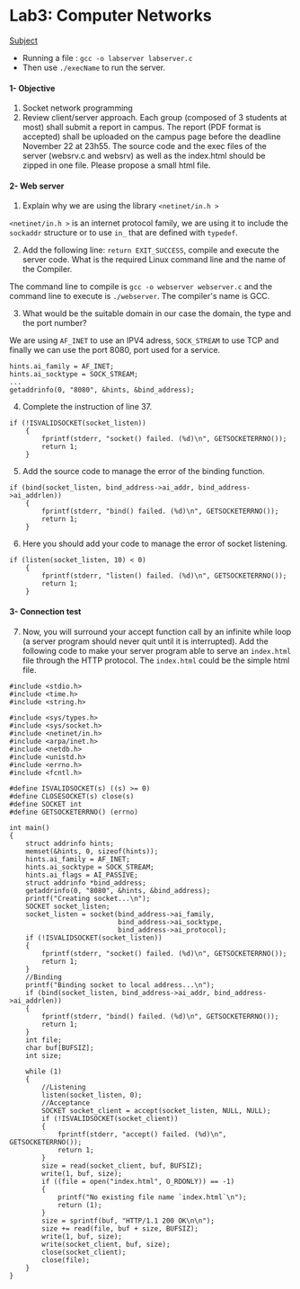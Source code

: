 # Lab3: Computer Networks

[Subject](Reseau-lab3-subject.pdf)

* Running a file : `gcc -o labserver labserver.c`
* Then use `./execName` to run the server.

#### 1-  Objective

1. Socket network programming
2. Review client/server approach.
Each group (composed of 3 students at most) shall submit a report in campus.
The report (PDF format is accepted) shall be uploaded on the campus page before the deadline
November 22 at 23h55.
The source code and the exec files of the server (websrv.c and websrv) as well as the index.html
should be zipped in one file. Please propose a small html file.

#### 2-  Web server

1. Explain why we are using the library `<netinet/in.h >`

`<netinet/in.h >` is an internet protocol family, we are using it to include the `sockaddr` structure or to use `in_` that are defined with `typedef`.

2. Add the following line: `return EXIT_SUCCESS`, compile and execute the server code. What is the required Linux command line and the name of the Compiler.

The command line to compile is `gcc -o webserver webserver.c` and the command line to execute is `./webserver`. The compiler's name is GCC.

3. What would be the suitable domain in our case the domain, the type and the port number?

We are using `AF_INET` to use an IPV4 adress, `SOCK_STREAM` to use TCP and finally we can use the port 8080, port used for a service.
```
hints.ai_family = AF_INET;
hints.ai_socktype = SOCK_STREAM;
...
getaddrinfo(0, "8080", &hints, &bind_address);
```

4. Complete the instruction of line 37.

```
if (!ISVALIDSOCKET(socket_listen))
    {
        fprintf(stderr, "socket() failed. (%d)\n", GETSOCKETERRNO());
        return 1;
    }
```

5. Add the source code to manage the error of the binding function.

```
if (bind(socket_listen, bind_address->ai_addr, bind_address->ai_addrlen))
    {
        fprintf(stderr, "bind() failed. (%d)\n", GETSOCKETERRNO());
        return 1;
    }
```

6. Here you should add your code to manage the error of socket listening.

```
if (listen(socket_listen, 10) < 0)
    {
        fprintf(stderr, "listen() failed. (%d)\n", GETSOCKETERRNO());
        return 1;
    }
```

#### 3-  Connection test

7. Now, you will surround your accept function call by an infinite while loop (a server program should never quit until it is interrupted). Add the following code to make your server program able to serve an `index.html` file through the HTTP protocol. The `index.html` could be the simple html file.

```
#include <stdio.h>
#include <time.h>
#include <string.h>

#include <sys/types.h>
#include <sys/socket.h>
#include <netinet/in.h>
#include <arpa/inet.h>
#include <netdb.h>
#include <unistd.h>
#include <errno.h>
#include <fcntl.h>

#define ISVALIDSOCKET(s) ((s) >= 0)
#define CLOSESOCKET(s) close(s)
#define SOCKET int
#define GETSOCKETERRNO() (errno)

int main()
{
    struct addrinfo hints;
    memset(&hints, 0, sizeof(hints));
    hints.ai_family = AF_INET;
    hints.ai_socktype = SOCK_STREAM;
    hints.ai_flags = AI_PASSIVE;
    struct addrinfo *bind_address;
    getaddrinfo(0, "8080", &hints, &bind_address);
    printf("Creating socket...\n");
    SOCKET socket_listen;
    socket_listen = socket(bind_address->ai_family,
                           bind_address->ai_socktype,
                           bind_address->ai_protocol);
    if (!ISVALIDSOCKET(socket_listen))
    {
        fprintf(stderr, "socket() failed. (%d)\n", GETSOCKETERRNO());
        return 1;
    }
    //Binding
    printf("Binding socket to local address...\n");
    if (bind(socket_listen, bind_address->ai_addr, bind_address->ai_addrlen))
    {
        fprintf(stderr, "bind() failed. (%d)\n", GETSOCKETERRNO());
        return 1;
    }
    int file;
    char buf[BUFSIZ];
    int size;

    while (1)
    {
        //Listening
        listen(socket_listen, 0);
        //Acceptance
        SOCKET socket_client = accept(socket_listen, NULL, NULL);
        if (!ISVALIDSOCKET(socket_client))
        {
            fprintf(stderr, "accept() failed. (%d)\n", GETSOCKETERRNO());
            return 1;
        }
        size = read(socket_client, buf, BUFSIZ);
        write(1, buf, size);
        if ((file = open("index.html", O_RDONLY)) == -1)
        {
            printf("No existing file name `index.html`\n");
            return (1);
        }
        size = sprintf(buf, "HTTP/1.1 200 OK\n\n");
        size += read(file, buf + size, BUFSIZ);
        write(1, buf, size);
        write(socket_client, buf, size);
        close(socket_client);
        close(file);
    }
}
```
